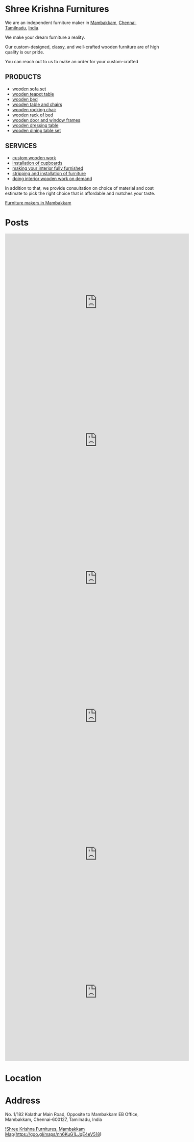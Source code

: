 # Shree Krishna Furnitures

We are an independent furniture maker in [Mambakkam](https://goo.gl/maps/nh6KuG1LJqE4eV518), [Chennai](https://goo.gl/maps/nh6KuG1LJqE4eV518), [Tamilnadu](https://goo.gl/maps/nh6KuG1LJqE4eV518), [India](https://goo.gl/maps/nh6KuG1LJqE4eV518). 

We make your dream furniture a reality. 

Our custom-designed, classy, and well-crafted wooden furniture are of high quality is our pride. 

You can reach out to us to make an order for your custom-crafted

## PRODUCTS 

  - [wooden sofa set](https://goo.gl/maps/nh6KuG1LJqE4eV518)
  - [wooden teapot table](https://goo.gl/maps/nh6KuG1LJqE4eV518)
  - [wooden bed](https://goo.gl/maps/nh6KuG1LJqE4eV518) 
  - [wooden table and chairs](https://goo.gl/maps/nh6KuG1LJqE4eV518) 
  - [wooden rocking chair](https://goo.gl/maps/nh6KuG1LJqE4eV518)
  - [wooden rack of bed](https://goo.gl/maps/nh6KuG1LJqE4eV518) 
  - [wooden door and window frames](https://goo.gl/maps/nh6KuG1LJqE4eV518) 
  - [wooden dressing table](https://goo.gl/maps/nh6KuG1LJqE4eV518) 
  - [wooden dining table set](https://goo.gl/maps/nh6KuG1LJqE4eV518)


## SERVICES

- [custom wooden work](https://goo.gl/maps/nh6KuG1LJqE4eV518)
- [installation of cupboards](https://goo.gl/maps/nh6KuG1LJqE4eV518)
- [making your interior fully furnished](https://goo.gl/maps/nh6KuG1LJqE4eV518)
- [stripping and installation of furniture](https://goo.gl/maps/nh6KuG1LJqE4eV518)
- [doing interior wooden work on demand](https://goo.gl/maps/nh6KuG1LJqE4eV518)


In addition to that, we provide consultation on choice of material and cost estimate to pick the right choice that is affordable and matches your taste.

[Furniture makers in Mambakkam](https://shreekrishnafurnitures.business.site/?m=true)

# Posts
<div>
<iframe src="https://shreekrishnafurnitures.business.site/posts/3282109414242888612?hl=en-GB" width="600" height="450" style="border:0;" allowfullscreen="" loading="lazy" referrerpolicy="no-referrer-when-downgrade"></iframe>

<iframe src="https://shreekrishnafurnitures.business.site/posts/3692961493040802793?hl=en-GB" width="600" height="450" style="border:0;" allowfullscreen="" loading="lazy" referrerpolicy="no-referrer-when-downgrade"></iframe>

<iframe src="https://shreekrishnafurnitures.business.site/posts/7275180138446570663?hl=en-GB" width="600" height="450" style="border:0;" allowfullscreen="" loading="lazy" referrerpolicy="no-referrer-when-downgrade"></iframe>

<iframe src="https://shreekrishnafurnitures.business.site/posts/5906016248105413037?hl=en-GB" width="600" height="450" style="border:0;" allowfullscreen="" loading="lazy" referrerpolicy="no-referrer-when-downgrade"></iframe>

<iframe src="https://shreekrishnafurnitures.business.site/posts/1399626676994709796?hl=en-GB" width="600" height="450" style="border:0;" allowfullscreen="" loading="lazy" referrerpolicy="no-referrer-when-downgrade"></iframe>

<iframe src="https://shreekrishnafurnitures.business.site/posts/8018310706614267161?hl=en-GB" width="600" height="450" style="border:0;" allowfullscreen="" loading="lazy" referrerpolicy="no-referrer-when-downgrade"></iframe>
</div>

# Location

# Address

No. 1/182 Kolathur Main Road, 
Opposite to Mambakkam EB Office, 
Mambakkam, 
Chennai-600127,
Tamilnadu, India

[!Shree Krishna Furnitures, Mambakkam Map](/map.JPG)(https://goo.gl/maps/nh6KuG1LJqE4eV518)

<!-- 
<a href="https://goo.gl/maps/nh6KuG1LJqE4eV518">furniture maker in chennai, chennai, tamilnadu, india, asia</a>
<a href="https://goo.gl/maps/nh6KuG1LJqE4eV518">furniture makers in chennai, chennai, tamilnadu, india, asia</a>
<a href="https://goo.gl/maps/nh6KuG1LJqE4eV518">wooden furniture maker in chennai, chennai, tamilnadu, india, asia</a>
<a href="https://goo.gl/maps/nh6KuG1LJqE4eV518">wooden furniture maker in chennai, chennai, tamilnadu, india, asia</a>
<a href="https://goo.gl/maps/nh6KuG1LJqE4eV518">wooden furniture maker in mambakkam, chennai, chennai, tamilnadu, india, asia</a>
<a href="https://goo.gl/maps/nh6KuG1LJqE4eV518">wooden furniture maker in mambakkam, chennai, tamilnadu, india, south east asia, chennai, tamilnadu, india, asia</a>
<a href="https://goo.gl/maps/nh6KuG1LJqE4eV518">wooden furniture maker in tamilnadu, chennai, tamilnadu, india, asia</a>
<a href="https://goo.gl/maps/nh6KuG1LJqE4eV518">wooden furniture maker in india, chennai, tamilnadu, india, asia</a>
<a href="https://goo.gl/maps/nh6KuG1LJqE4eV518">wooden furniture maker in south east asia, chennai, tamilnadu, india, asia</a>
<a href="https://goo.gl/maps/nh6KuG1LJqE4eV518">wooden furniture maker near kelambakkam, chennai, tamilnadu, india, asia</a>
<a href="https://goo.gl/maps/nh6KuG1LJqE4eV518">wooden furniture maker near keerapakkam, chennai, tamilnadu, india, asia</a>
<a href="https://goo.gl/maps/nh6KuG1LJqE4eV518">wooden furniture maker near mambakkam, chennai, tamilnadu, india, asia</a>
<a href="https://goo.gl/maps/nh6KuG1LJqE4eV518">wooden furniture maker near iiitdm, kandigai, chennai, tamilnadu, india, asia</a>
<a href="https://goo.gl/maps/nh6KuG1LJqE4eV518">wooden furniture maker near police quatres, melakottaiyoor, chennai, tamilnadu, india, asia</a>
<a href="https://goo.gl/maps/nh6KuG1LJqE4eV518">wooden furniture maker near vandaloor, chennai, tamilnadu, india, asia</a>
<a href="https://goo.gl/maps/nh6KuG1LJqE4eV518">wooden furniture maker near pudhupakkam, chennai, tamilnadu, india, asia</a>
<a href="https://goo.gl/maps/nh6KuG1LJqE4eV518">wooden furniture maker near thiruporur, chennai, tamilnadu, india, asia</a>
<a href="https://goo.gl/maps/nh6KuG1LJqE4eV518">wooden furniture maker near ottiampakkam, chennai, tamilnadu, india, asia</a>
<a href="https://goo.gl/maps/nh6KuG1LJqE4eV518">wooden furniture maker near ponmar, chennai, tamilnadu, india, asia</a>
<a href="https://goo.gl/maps/nh6KuG1LJqE4eV518">wooden furniture maker near vengappaakkam, chennai, tamilnadu, india, asia</a>
<a href="https://goo.gl/maps/nh6KuG1LJqE4eV518">wooden furniture maker near semmencheri, chennai, tamilnadu, india, asia</a>
<a href="https://goo.gl/maps/nh6KuG1LJqE4eV518">wooden furniture maker near sirucheri, chennai, tamilnadu, india, asia</a>
<a href="https://goo.gl/maps/nh6KuG1LJqE4eV518">wooden furniture maker near tambaram, chennai, tamilnadu, india, asia</a>
<a href="https://goo.gl/maps/nh6KuG1LJqE4eV518">wooden furniture maker near thazhambur, chennai, tamilnadu, india, asia</a>
<a href="https://goo.gl/maps/nh6KuG1LJqE4eV518">wooden furniture maker near padur, chennai, tamilnadu, india, asia</a>
<a href="https://goo.gl/maps/nh6KuG1LJqE4eV518">wooden furniture maker near kazhipadur, chennai, tamilnadu, india, asia</a>
<a href="https://goo.gl/maps/nh6KuG1LJqE4eV518">wooden furniture maker near kovalam, chennai, chennai, tamilnadu, india, asia</a>
<a href="https://goo.gl/maps/nh6KuG1LJqE4eV518">wooden furniture maker near chettinadu hospital, chennai, tamilnadu, india, asia</a>
<a href="https://goo.gl/maps/nh6KuG1LJqE4eV518">wooden furniture maker near sipcot, sirucheri, chennai, tamilnadu, india, asia</a>
<a href="https://goo.gl/maps/nh6KuG1LJqE4eV518">wooden furniture maker near navalur, chennai, tamilnadu, india, asia</a>
<a href="https://goo.gl/maps/nh6KuG1LJqE4eV518">wooden furniture maker near karapakkam, chennai, tamilnadu, india, asia</a>
<a href="https://goo.gl/maps/nh6KuG1LJqE4eV518">wooden furniture maker near okkiam thoraipakkam, chennai, tamilnadu, india, asia</a>
<a href="https://goo.gl/maps/nh6KuG1LJqE4eV518">wooden furniture maker near perumbakkam, chennai, tamilnadu, india, asia</a>
<a href="https://goo.gl/maps/nh6KuG1LJqE4eV518">wooden furniture maker near medavakkam, chennai, tamilnadu, india, asia</a>
<a href="https://goo.gl/maps/nh6KuG1LJqE4eV518">wooden furniture maker in kelambakkam-vandalur road, chennai, tamilnadu, india, asia</a>
<a href="https://goo.gl/maps/nh6KuG1LJqE4eV518">wooden furniture maker near rathinamangalam, chennai, tamilnadu, india, asia</a>
<a href="https://goo.gl/maps/nh6KuG1LJqE4eV518">wooden furniture maker near sri lakshmi kuberar koil, chennai, tamilnadu, india, asia</a>
<a href="https://goo.gl/maps/nh6KuG1LJqE4eV518">wooden furniture maker near tamilnadu sports academy, chennai, tamilnadu, india, asia</a>
<a href="https://goo.gl/maps/nh6KuG1LJqE4eV518">how to go to shree krishna furnitures, mambakkam from adyar, chennai, tamilnadu, india, asia</a>
<a href="https://goo.gl/maps/nh6KuG1LJqE4eV518">how to go to shree krishna furnitures, mambakkam from kelambakkam, chennai, tamilnadu, india, asia</a>
<a href="https://goo.gl/maps/nh6KuG1LJqE4eV518">how to go to shree krishna furnitures, mambakkam from chennai, chennai, tamilnadu, india, asia</a>
<a href="https://goo.gl/maps/nh6KuG1LJqE4eV518">how to go to shree krishna furnitures, mambakkam from chrompet, chennai, tamilnadu, india, asia</a>
<a href="https://goo.gl/maps/nh6KuG1LJqE4eV518">how to go to shree krishna furnitures, mambakkam from tambaram, chennai, tamilnadu, india, asia</a>
<a href="https://goo.gl/maps/nh6KuG1LJqE4eV518">how to go to shree krishna furnitures, mambakkam from guindy, chennai, tamilnadu, india, asia</a>
<a href="https://goo.gl/maps/nh6KuG1LJqE4eV518">how to go to shree krishna furnitures, mambakkam from iitdm murugamangalam, chennai, tamilnadu, india, asia</a>
<a href="https://goo.gl/maps/nh6KuG1LJqE4eV518">how to go to shree krishna furnitures, mambakkam from iitdm murugamangalam, chennai, tamilnadu, india, asia</a>
<a href="https://goo.gl/maps/nh6KuG1LJqE4eV518">how to go to shree krishna furnitures, mambakkam from tidel park, chennai, tamilnadu, india, asia</a>
<a href="https://goo.gl/maps/nh6KuG1LJqE4eV518">how to go to shree krishna furnitures, mambakkam from velacherry, chennai, tamilnadu, india, asia</a>
<a href="https://goo.gl/maps/nh6KuG1LJqE4eV518">how to go to shree krishna furnitures, mambakkam from t nagar, chennai, tamilnadu, india, asia</a>
<a href="https://goo.gl/maps/nh6KuG1LJqE4eV518">how to go to shree krishna furnitures, mambakkam from thiruvanmiyur, chennai, tamilnadu, india, asia</a>
<a href="https://goo.gl/maps/nh6KuG1LJqE4eV518">how to go to shree krishna furnitures, mambakkam from ecr, chennai, tamilnadu, india, asia</a>
<a href="https://goo.gl/maps/nh6KuG1LJqE4eV518">how to go to shree krishna furnitures, mambakkam from srp tools, chennai, tamilnadu, india, asia</a>
<a href="https://goo.gl/maps/nh6KuG1LJqE4eV518">how to go to shree krishna furnitures, mambakkam from kandhanchavadi, chennai, tamilnadu, india, asia</a>
<a href="https://goo.gl/maps/nh6KuG1LJqE4eV518">how to go to shree krishna furnitures, mambakkam from perungudi, chennai, tamilnadu, india, asia</a>
<a href="https://goo.gl/maps/nh6KuG1LJqE4eV518">how to go to shree krishna furnitures, mambakkam from thoraipakkam, chennai, tamilnadu, india, asia</a>
<a href="https://goo.gl/maps/nh6KuG1LJqE4eV518">how to go to shree krishna furnitures, mambakkam from mettukuppam, chennai, tamilnadu, india, asia</a>
<a href="https://goo.gl/maps/nh6KuG1LJqE4eV518">how to go to shree krishna furnitures, mambakkam from omr, chennai, tamilnadu, india, asia</a>
<a href="https://goo.gl/maps/nh6KuG1LJqE4eV518">how to go to shree krishna furnitures, mambakkam from gst road, chennai, tamilnadu, india, asia</a>
<a href="https://goo.gl/maps/nh6KuG1LJqE4eV518">how to go to shree krishna furnitures, mambakkam from lb road, chennai, tamilnadu, india, asia</a>
<a href="https://goo.gl/maps/nh6KuG1LJqE4eV518">how to go to shree krishna furnitures, mambakkam from rajivgandhi salai, chennai, tamilnadu, india, asia</a>
<a href="https://goo.gl/maps/nh6KuG1LJqE4eV518">how to go to shree krishna furnitures, mambakkam from mudichur, chennai, tamilnadu, india, asia</a>
<a href="https://goo.gl/maps/nh6KuG1LJqE4eV518">how to go to shree krishna furnitures, mambakkam from pallavaram, chennai, tamilnadu, india, asia</a>
<a href="https://goo.gl/maps/nh6KuG1LJqE4eV518">how to go to shree krishna furnitures, mambakkam from pammal, chennai, tamilnadu, india, asia</a>
<a href="https://goo.gl/maps/nh6KuG1LJqE4eV518">how to go to shree krishna furnitures, mambakkam from pallikaranai, chennai, tamilnadu, india, asia</a>
<a href="https://goo.gl/maps/nh6KuG1LJqE4eV518">how to go to shree krishna furnitures, mambakkam from sathankuppam, chennai, tamilnadu, india, asia</a>
<a href="https://goo.gl/maps/nh6KuG1LJqE4eV518">how to go to shree krishna furnitures, mambakkam from nemilicherri, chennai, tamilnadu, india, asia</a>
<a href="https://goo.gl/maps/nh6KuG1LJqE4eV518">how to go to shree krishna furnitures, mambakkam from injampakkam, chennai, tamilnadu, india, asia</a>
<a href="https://goo.gl/maps/nh6KuG1LJqE4eV518">how to go to shree krishna furnitures, mambakkam from muttukaadu, chennai, tamilnadu, india, asia</a>
<a href="https://goo.gl/maps/nh6KuG1LJqE4eV518">how to go to shree krishna furnitures, mambakkam from mayajaal, chennai, tamilnadu, india, asia</a>
<a href="https://goo.gl/maps/nh6KuG1LJqE4eV518">how to go to shree krishna furnitures, mambakkam from hcl, shozhingalnallur, chennai, tamilnadu, india, asia</a>
<a href="https://goo.gl/maps/nh6KuG1LJqE4eV518">how to go to shree krishna furnitures, mambakkam from pudupakkam anjaneyar koil, chennai, tamilnadu, india, asia</a>
<a href="https://goo.gl/maps/nh6KuG1LJqE4eV518">how to go to shree krishna furnitures, mambakkam from mambakkam eb office, chennai, tamilnadu, india, asia</a>
<a href="https://goo.gl/maps/nh6KuG1LJqE4eV518">how to go to shree krishna furnitures, mambakkam from arun excello project mambakkam, chennai, tamilnadu, india, asia</a>
<a href="https://goo.gl/maps/nh6KuG1LJqE4eV518">how to go to shree krishna furnitures, mambakkam from thirisoolam, chennai, tamilnadu, india, asia, chennai, tamilnadu, india, asia</a>
<a href="https://goo.gl/maps/nh6KuG1LJqE4eV518">how to go to shree krishna furnitures, mambakkam from , chennai, tamilnadu, india, asia</a>
<a href="https://goo.gl/maps/nh6KuG1LJqE4eV518">best furniture shops in mambakkam, chennai, tamilnadu, india, asia</a>
<a href="https://goo.gl/maps/nh6KuG1LJqE4eV518">wooden furniture shops in mambakkam, chennai, tamilnadu, india, asia</a>
-->
